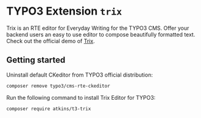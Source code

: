 # TYPO3 Extension `trix`

Trix is an RTE editor for Everyday Writing for the TYPO3 CMS.
Offer your backend users an easy to use editor to compose beautifully
formatted text. Check out the official demo of [Trix](https://trix-editor.org).

## Getting started

Uninstall default CKeditor from TYPO3 official distribution:

```bash
composer remove typo3/cms-rte-ckeditor
```

Run the following command to install Trix Editor for TYPO3:

```bash
composer require atkins/t3-trix
```
